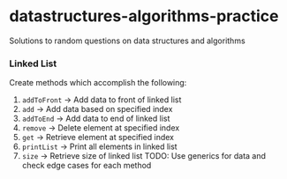 # datastructures-algorithms-practice
Solutions to random questions on data structures and algorithms


### Linked List
Create methods which accomplish the following:
1) `addToFront` -> Add data to front of linked list
2) `add` -> Add data based on specified index
3) `addToEnd` -> Add data to end of linked list
4) `remove` -> Delete element at specified index
5) `get` -> Retrieve element at specified index
6) `printList` -> Print all elements in linked list 
7) `size` -> Retrieve size of linked list 
TODO: Use generics for data and check edge cases for each method

